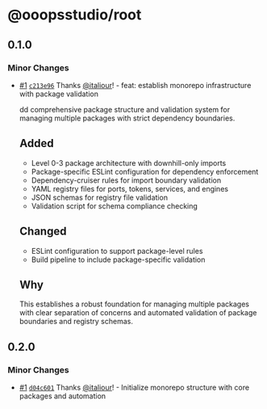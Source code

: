 # @ooopsstudio/root

## 0.1.0

### Minor Changes

- [#1](https://github.com/Ooops-Studio/core/pull/1) [`c213e96`](https://github.com/Ooops-Studio/core/commit/c213e96328fd5db308c8277c8b89392bd10faa90) Thanks [@italiour](https://github.com/italiour)! - feat: establish monorepo infrastructure with package validation

  dd comprehensive package structure and validation system for managing multiple packages with strict dependency boundaries.

  ## Added

  - Level 0-3 package architecture with downhill-only imports
  - Package-specific ESLint configuration for dependency enforcement
  - Dependency-cruiser rules for import boundary validation
  - YAML registry files for ports, tokens, services, and engines
  - JSON schemas for registry file validation
  - Validation script for schema compliance checking

  ## Changed

  - ESLint configuration to support package-level rules
  - Build pipeline to include package-specific validation

  ## Why

  This establishes a robust foundation for managing multiple packages with clear separation of concerns and automated validation of package boundaries and registry schemas.

## 0.2.0

### Minor Changes

- [#1](https://github.com/Ooops-Studio/core/pull/1) [`d04c601`](https://github.com/Ooops-Studio/core/commit/d04c601b975d9194f44aa49bed03266089720598) Thanks [@italiour](https://github.com/italiour)! - Initialize monorepo structure with core packages and automation
